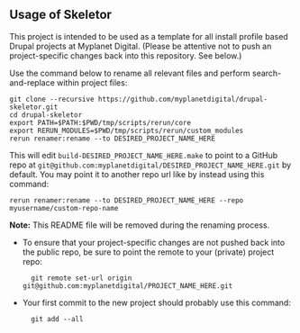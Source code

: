 Usage of Skeletor
-----------------

This project is intended to be used as a template for all install
profile based Drupal projects at Myplanet Digital. (Please be attentive
not to push an project-specific changes back into this repository. See
below.)

Use the command below to rename all relevant files and perform
search-and-replace within project files:

    git clone --recursive https://github.com/myplanetdigital/drupal-skeletor.git
    cd drupal-skeletor
    export PATH=$PATH:$PWD/tmp/scripts/rerun/core
    export RERUN_MODULES=$PWD/tmp/scripts/rerun/custom_modules
    rerun renamer:rename --to DESIRED_PROJECT_NAME_HERE

This will edit `build-DESIRED_PROJECT_NAME_HERE.make` to point to a
GitHub repo at
`git@github.com:myplanetdigital/DESIRED_PROJECT_NAME_HERE.git` by
default. You may point it to another repo url like by instead using this
command:

    rerun renamer:rename --to DESIRED_PROJECT_NAME_HERE --repo myusername/custom-repo-name 

**Note:** This README file will be removed during the renaming process.

- To ensure that your project-specific changes are not pushed back into
the public repo, be sure to point the remote to your (private) project
repo:

        git remote set-url origin git@github.com:myplanetdigital/PROJECT_NAME_HERE.git

- Your first commit to the new project should probably use this command:

        git add --all
